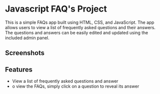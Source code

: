 # Javascript FAQ's Project
This is a simple FAQs app built using HTML, CSS, and JavaScript. The app allows users to view a list of frequently asked questions and their answers. The questions and answers can be easily edited and updated using the included admin panel.

## Screenshots


## Features
- View a list of frequently asked questions and answer
- o view the FAQs, simply click on a question to reveal its answer
